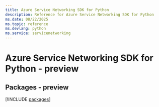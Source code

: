```yaml
---
title: Azure Service Networking SDK for Python
description: Reference for Azure Service Networking SDK for Python
ms.date: 08/22/2025
ms.topic: reference
ms.devlang: python
ms.service: servicenetworking
---
```

# Azure Service Networking SDK for Python - preview
## Packages - preview
[!INCLUDE [packages](service-networking-index.md)]